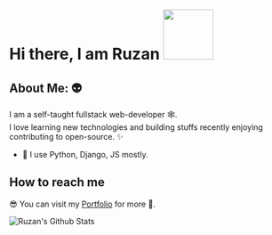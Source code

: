 # Hi there, I am Ruzan <img src="https://i.pinimg.com/originals/ca/d7/40/cad7401aaaf15e234a0461e02b51f74c.gif" height="90" width="90">

## About Me: :alien:
I am a self-taught fullstack web-developer :spider_web:. </br>
I love learning new technologies and building stuffs recently enjoying contributing to open-source. :sparkles: </br>

- :rocket: I use Python, Django, JS mostly.

## How to reach me
:sunglasses: You can visit my [Portfolio](https://rujantandukar.com.np/) for more :handshake:.</br>

![Ruzan's Github Stats](https://github-readme-stats.vercel.app/api?username=ruzzan&count_private=true&show_icons=true&theme=dark)
